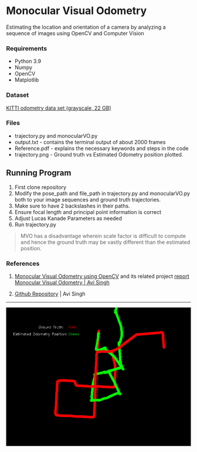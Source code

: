# Monocular Visual Odometry

Estimating the location and orientation of a camera by analyzing a sequence of images using OpenCV and Computer Vision

### Requirements
  - Python 3.9
  - Numpy
  - OpenCV
  - Matplotlib

### Dataset
[KITTI odometry data set (grayscale, 22 GB)](http://www.cvlibs.net/datasets/kitti/eval_odometry.php)

### Files 
   -  trajectory.py and monocularVO.py
   -  output.txt - contains the terminal output of about 2000 frames
   -  Reference.pdf - explains the necessary keywords and steps in the code
   -  trajectory.png - Ground truth vs Estimated Odometry position plotted.

## Running Program
  1.  First clone repository
  2.  Modify the pose_path and file_path in trajectory.py and monocularVO.py both to your image sequences and ground truth trajectories.
  3.  Make sure to have 2 backslashes in their paths.
  4.  Ensure focal length and principal point information is correct
  5.  Adjust Lucas Kanade Parameters as needed
  6.  Run trajectory.py
 

> MVO has a disadvantage wherein scale factor is difficult to compute and hence the ground truth may be vastly different than the estimated position.
### References
1.    [Monocular Visual Odometry using OpenCV](http://avisingh599.github.io/vision/monocular-vo/) and its related project [report Monocular Visual Odometry | Avi Singh](http://avisingh599.github.io/assets/ugp2-report.pdf)
    
2.    [Github Repository](https://github.com/avisingh599/mono-vo) | Avi Singh


______________________________
![img](https://github.com/ishitamehta028/MonocularVO/blob/main/trajectory.png)
